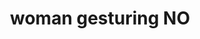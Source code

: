 ---
layout: people&body
title: woman gesturing NO
emoji: woman_gesturing_no
permalink: 🙅‍♀️.html
---